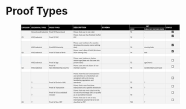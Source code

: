 # Proof Types

<figure><img src="../../.gitbook/assets/image (1) (1) (1).png" alt=""><figcaption></figcaption></figure>
